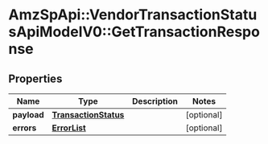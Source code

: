 # AmzSpApi::VendorTransactionStatusApiModelV0::GetTransactionResponse

## Properties
Name | Type | Description | Notes
------------ | ------------- | ------------- | -------------
**payload** | [**TransactionStatus**](TransactionStatus.md) |  | [optional] 
**errors** | [**ErrorList**](ErrorList.md) |  | [optional] 

